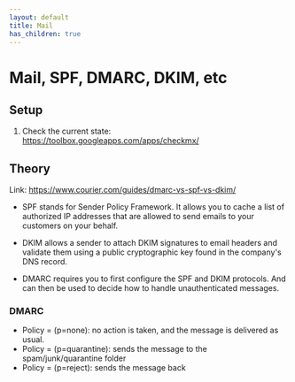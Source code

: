 ```yaml
---
layout: default
title: Mail
has_children: true
---
```


# Mail, SPF, DMARC, DKIM, etc

## Setup

1. Check the current state: https://toolbox.googleapps.com/apps/checkmx/


## Theory

Link: https://www.courier.com/guides/dmarc-vs-spf-vs-dkim/

* SPF stands for Sender Policy Framework. It allows you to cache a list of authorized IP addresses that are allowed to send emails to your customers on your behalf.

* DKIM allows a sender to attach DKIM signatures to email headers and validate them using a public cryptographic key found in the company's DNS record. 

* DMARC requires you to first configure the SPF and DKIM protocols. And can then be used to decide how to handle unauthenticated messages.

### DMARC

* Policy = (p=none): no action is taken, and the message is delivered as usual.
* Policy = (p=quarantine): sends the message to the spam/junk/quarantine folder
* Policy = (p=reject): sends the message back

